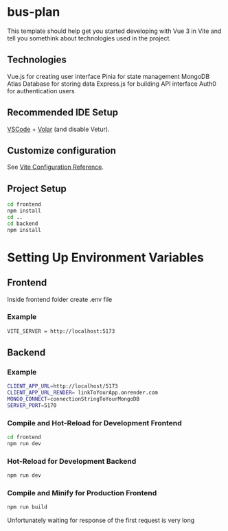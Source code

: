# bus-plan

This template should help get you started developing with Vue 3 in Vite and tell you somethink about technologies used in the project.

## Technologies
Vue.js for creating user interface
Pinia for state management
MongoDB Atlas Database for storing data
Express.js for building API interface
Auth0 for authentication users

## Recommended IDE Setup

[VSCode](https://code.visualstudio.com/) + [Volar](https://marketplace.visualstudio.com/items?itemName=Vue.volar) (and disable Vetur).

## Customize configuration

See [Vite Configuration Reference](https://vitejs.dev/config/).

## Project Setup

```sh
cd frontend
npm install
cd ..
cd backend
npm install
```

# Setting Up Environment Variables

## Frontend

Inside frontend folder create .env file

### Example

```sh
VITE_SERVER = http://localhost:5173
```

## Backend

### Example

```sh
CLIENT_APP_URL=http://localhost/5173
CLIENT_APP_URL_RENDER= linkToYourApp.onrender.com
MONGO_CONNECT=connectionStringToYourMongoDB
SERVER_PORT=5170
```

### Compile and Hot-Reload for Development Frontend

```sh
cd frontend
npm run dev
```

### Hot-Reload for Development Backend

```sh
npm run dev
```

### Compile and Minify for Production Frontend

```sh
npm run build
```
Unfortunately waiting for response of the first request is very long
